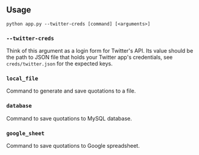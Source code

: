 ## Usage
```shell
python app.py --twitter-creds [command] [<arguments>]
```

### `--twitter-creds`
Think of this argument as a login form for Twitter's API. Its value should be the path to JSON file that holds your Twitter app's credentials, see `creds/twitter.json` for the expected keys.

### `local_file`
Command to generate and save quotations to a file.

### `database`
Command to save quotations to MySQL database.

### `google_sheet`
Command to save quotations to Google spreadsheet.